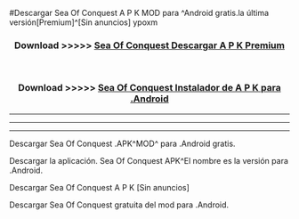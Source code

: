 #Descargar Sea Of Conquest  A P K MOD para ^Android gratis.la última versión[Premium]^[Sin anuncios] ypoxm



<div align="center">
<h3>Download >>>>> <a href="https://es-web.web.app/?es= Sea Of Conquest ">Sea Of Conquest  Descargar A P K Premium</a></h3><br>

<h3>Download >>>>> <a href="https://es-web.web.app/?es= Sea Of Conquest ">Sea Of Conquest  Instalador de A P K para .Android</a></h3>
</div>


----------------------------------------------------------

----------------------------------------------------------

----------------------------------------------------------

Descargar Sea Of Conquest  .APK^MOD^ para .Android gratis.

Descargar la aplicación. Sea Of Conquest  APK^El nombre es la versión para .Android.

Descargar Sea Of Conquest  A P K [Sin anuncios]

Descargar Sea Of Conquest  gratuita del mod para .Android.